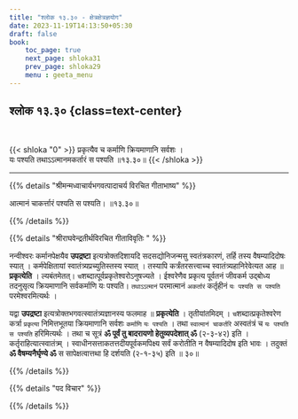 ```yaml
---
title: "श्लोक १३.३० - क्षेत्रक्षेत्रज्ञयोग"
date: 2023-11-19T14:13:50+05:30
draft: false
book:
    toc_page: true
    next_page: shloka31
    prev_page: shloka29
    menu : geeta_menu
---
```




## श्लोक १३.३० {class=text-center}

<br/>

{{< shloka  "0"  >}}
प्रकृत्यैव च कर्माणि क्रियमाणानि सर्वशः ।    
यः पश्यति तथाऽऽत्मानमकर्तारं स पश्यति ॥१३.३०॥
{{< /shloka >}}

---


{{% details "श्रीमन्मध्वाचार्यभगवत्पादाचर्य विरचित  गीताभाष्य" %}}

आत्मानं चाकर्त्तारं पश्यति स पश्यति। ॥१३.३०॥

{{% /details %}}



{{% details "श्रीराघवेन्द्रतीर्थविरचित गीताविवृतिः " %}}

नन्वीश्वरः कर्मानपेक्षयैव **उपद्रष्टा** इत्यत्रोक्तदिशायदि 
सदसद्योनिजन्मसु स्वतंत्रकारणं, तर्हि तस्य वैषम्यादिदोषः 
स्यात्‌ । कर्मपेक्षितायां स्वातंत्र्यप्रच्युतिस्तस्य 
स्यात्‌ । तस्यापि  कर्त्रंतरसत्त्वाच्च 
स्वातंत्र्यहानिरेवेत्यत आह ॥ **प्रकृत्येति** । 
ल्यबंतमेतत्‌। `च`शब्दात्पूर्वप्रकृतेश्वरोऽनुषज्यते । 
ईश्वरेणैव प्रकृत्य पूर्वतनं जीवकर्म उद्बोध्य तदनुसृत्य 
क्रियमाणानि सर्वकर्माणि यः पश्यति। 
`तथाऽऽत्मानं` परमात्मानं `अकर्तारं` कर्तृहीनं 
`यः पश्यति स पश्यति` परमेश्वरमित्यर्थः ।   

यद्वा **उपद्रष्टा** इत्यत्रोक्तभगवत्स्वातंत्र्यज्ञानस्य 
फलमाह ॥ **प्रकृत्येति** । तृतीयांतमिदम्‌ । 
`च`शब्दात्प्रकृतेश्वरेण कर्त्रा `प्रकृत्या` निमित्तभूतया 
क्रियमाणानि सर्वशः `कर्माणि` `यः पश्यति` । 
तथा `स्वात्मानं चाकर्तरि` अस्वतंत्रं च 
`यः पश्यति स पश्यति` हरिमित्यर्थः । 
तथा च सूत्रं 
**ॐ पूर्वं तु बादरायणो हेतुव्यपदेशात्‌ ॐ** 
(२-३-४२) इति । कर्तृराहित्यात्स्वातंत्र्म्‌ । 
स्वाधीनसत्ताकतत्तदीयपूर्वकमपिक्ष्य सर्वं करोतीति 
न वैषम्यादिदोष इति भावः । 
तदुक्तं **ॐ वैषम्यनैर्घृण्ये ॐ** स सापेक्षत्वात्तथा 
हि दर्शयति (२-१-३५) इति ॥ ३०॥

{{% /details %}}



{{% details "पद विचार" %}}


{{% /details %}}
